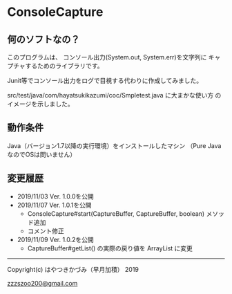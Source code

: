 # ConsoleCapture

## 何のソフトなの？

このプログラムは、 コンソール出力(System.out, System.err)を文字列に
キャプチャするためのライブラリです。

Junit等でコンソール出力をログで目視する代わりに作成してみました。

src/test/java/com/hayatsukikazumi/coc/Smpletest.java に大まかな使い方
のイメージを示しました。

## 動作条件

Java（バージョン1.7以降の実行環境）をインストールしたマシン
（Pure JavaなのでOSは問いません）

## 変更履歴

* 2019/11/03 Ver. 1.0.0を公開
* 2019/11/07 Ver. 1.0.1を公開
    * ConsoleCapture#start(CaptureBuffer, CaptureBuffer, boolean) メソッド追加
    * コメント修正
* 2019/11/09 Ver. 1.0.2を公開
    * CaptureBuffer#getList() の実際の戻り値を ArrayList に変更

--------
Copyright(c) はやつきかづみ（早月加積） 2019

zzzszoo200@gmail.com


